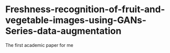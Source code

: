 # Freshness-recognition-of-fruit-and-vegetable-images-using-GANs-Series-data-augmentation
The first academic paper for me
